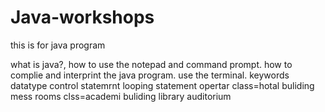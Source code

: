 # Java-workshops
this is for java program

  what is java?,
how to use the notepad and command prompt.
how to complie and interprint the java program.
use the terminal.
keywords
datatype
control statemrnt
looping statement
opertar
class=hotal buliding
mess
rooms
clss=academi buliding
library
auditorium